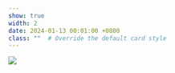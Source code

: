 ```yaml
---
show: true
width: 2
date: 2024-01-13 00:01:00 +0800
class: ""  # Override the default card style
---
```

<div>
<img src="{{ 'assets/images/badges/uogxiaohui.PNG' | relative_url }}" class="img-fluid rounded-xl" >
</div>